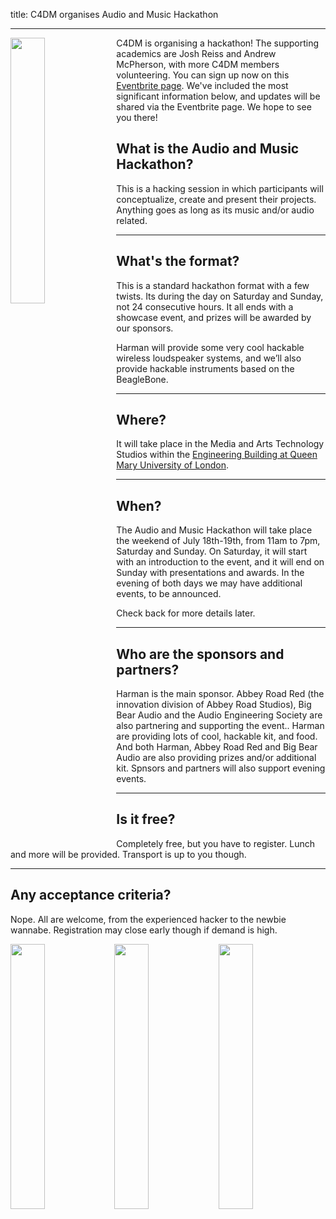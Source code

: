 title: C4DM organises Audio and Music Hackathon

-------------------

<p><img src="https://cdn.evbuc.com/eventlogos/105997949/harman.png" width="33%" align="left"/></p>

C4DM is organising a hackathon! 
The supporting academics are Josh Reiss and Andrew McPherson, with more C4DM members volunteering. 
You can sign up now on this [Eventbrite page](http://www.eventbrite.com/e/audio-and-music-hackathon-london-tickets-17183538426). 
We've included the most significant information below, and updates will be shared via the Eventbrite page. We hope to see you there!

## What is the Audio and Music Hackathon?
 
This is a hacking session in which participants will conceptualize, create and present their projects. Anything goes as long as its music and/or audio related.


----

## What's the format?
 
This is a standard hackathon format with a few twists. Its during the day on Saturday and Sunday, not 24 consecutive hours. It all ends with a showcase event, and prizes will be awarded by our sponsors. 
 
Harman will provide some very cool hackable wireless loudspeaker systems, and we’ll also provide hackable instruments based on the BeagleBone.

---

## Where?
 
It will take place in the Media and Arts Technology Studios within the [Engineering Building at Queen Mary University of London](https://www.google.co.uk/maps/place/QMUL+School+of+Engineering+and+Materials+Science/@51.5226888,-0.041147,17z/data=!4m2!3m1!1s0x0000000000000000:0xe69eca72564e2954). 

---

## When?
 
The Audio and Music Hackathon will take place the weekend of July 18th-19th, from 11am to 7pm, Saturday and Sunday. On Saturday, it will start with an introduction to the event, and it will end on Sunday with presentations and awards. In the evening of both days we may have additional events, to be announced.
 
Check back for more details later.

----

## Who are the sponsors and partners?
 
Harman is the main sponsor.  Abbey Road Red (the innovation division of Abbey Road Studios), Big Bear Audio and the Audio Engineering Society are also partnering and supporting the event.. Harman are providing lots of cool, hackable kit, and food. And both Harman, Abbey Road Red and Big Bear Audio are also providing prizes and/or additional kit. Spnsors and partners will also support evening events.
 
---

## Is it free?
 
Completely free, but you have to register. Lunch and more will be provided. Transport is up to you though.

---
 
## Any acceptance criteria?
 
Nope. All are welcome, from the experienced hacker to the newbie wannabe. Registration may close early though if demand is high.

<p><img src="https://cdn.evbuc.com/eventlogos/105997949/arrcmyk3x3.jpg" width="33%"/><img src="https://cdn.evbuc.com/eventlogos/105997949/aeslogoshieldk1.jpg" width="33%"/><img src="https://cdn.evbuc.com/eventlogos/105997949/ad8a1ab02b70f5c3a7b6479c38cf0983400x400.jpeg" width="33%"/></p>
